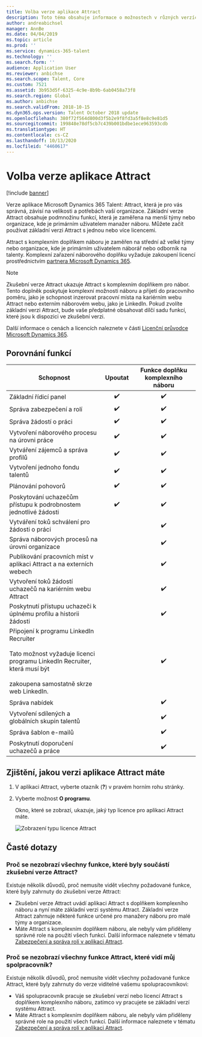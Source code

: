 ```yaml
---
title: Volba verze aplikace Attract
description: Toto téma obsahuje informace o možnostech v různých verzích aplikace Microsoft Dynamics 365 Talent - Attract.
author: andreabichsel
manager: AnnBe
ms.date: 04/04/2019
ms.topic: article
ms.prod: ''
ms.service: dynamics-365-talent
ms.technology: ''
ms.search.form: ''
audience: Application User
ms.reviewer: anbichse
ms.search.scope: Talent, Core
ms.custom: 7521
ms.assetid: 3b953d5f-6325-4c9e-8b9b-6ab0458a73f8
ms.search.region: Global
ms.author: anbichse
ms.search.validFrom: 2018-10-15
ms.dyn365.ops.version: Talent October 2018 update
ms.openlocfilehash: 380f72f564d800d3f5b2e9f8fd3a5f8e8c9e81d5
ms.sourcegitcommit: 199848e78df5cb7c439b001bdbe1ece963593cdb
ms.translationtype: HT
ms.contentlocale: cs-CZ
ms.lasthandoff: 10/13/2020
ms.locfileid: "4460617"
---
```

# <a name="choose-a-version-of-attract"></a>Volba verze aplikace Attract

[!include [banner](includes/banner.md)]

Verze aplikace Microsoft Dynamics 365 Talent: Attract, která je pro vás správná, závisí na velikosti a potřebách vaší organizace. Základní verze Attract obsahuje podmnožinu funkcí, která je zaměřena na menší týmy nebo organizace, kde je primárním uživatelem manažer náboru. Můžete začít používat základní verzi Attract s jednou nebo více licencemi.

Attract s komplexním doplňkem náboru je zaměřen na střední až velké týmy nebo organizace, kde je primárním uživatelem náborář nebo odborník na talenty. Komplexní zařazení náborového doplňku vyžaduje zakoupení licencí prostřednictvím [partnera Microsoft Dynamics 365](https://dynamics.microsoft.com/partners/find-a-partner/).

> [!NOTE]
> Zkušební verze Attract ukazuje Attract s komplexním doplňkem pro nábor. Tento doplněk poskytuje komplexní možnosti náboru a přijetí do pracovního poměru, jako je schopnost inzerovat pracovní místa na kariérním webu Attract nebo externím náborovém webu, jako je LinkedIn. Pokud zvolíte základní verzi Attract, bude vaše předplatné obsahovat dílčí sadu funkcí, které jsou k dispozici ve zkušební verzi.

Další informace o cenách a licencích naleznete v části [Licenční průvodce Microsoft Dynamics 365](https://go.microsoft.com/fwlink/?LinkId=866544).

## <a name="feature-comparison"></a>Porovnání funkcí

| Schopnost | Upoutat | Funkce doplňku komplexního náboru |
| ---------- | :-----------: | :-------------------: |
| Základní řídicí panel | :heavy_check_mark: | :heavy_check_mark: |
| Správa zabezpečení a rolí | :heavy_check_mark: | :heavy_check_mark: |
| Správa žádostí o práci | :heavy_check_mark: | :heavy_check_mark: |
| Vytvoření náborového procesu na úrovni práce | :heavy_check_mark: | :heavy_check_mark: |
| Vytváření zájemců a správa profilů | :heavy_check_mark: | :heavy_check_mark: |
| Vytvoření jednoho fondu talentů | :heavy_check_mark: | :heavy_check_mark: |
| Plánování pohovorů | :heavy_check_mark: | :heavy_check_mark: |
| Poskytování uchazečům přístupu k podrobnostem jednotlivé žádosti | :heavy_check_mark: | :heavy_check_mark: |
| Vytváření toků schválení pro žádosti o práci | | :heavy_check_mark: |
| Správa náborových procesů na úrovni organizace | | :heavy_check_mark: |
| Publikování pracovních míst v aplikaci Attract a na externích webech | | :heavy_check_mark: |
| Vytvoření toků žádostí uchazečů na kariérním webu Attract | | :heavy_check_mark: |
| Poskytnutí přístupu uchazeči k úplnému profilu a historii žádosti | | :heavy_check_mark: |
| Připojení k programu LinkedIn Recruiter<br></br>Tato možnost vyžaduje licenci programu LinkedIn Recruiter, která musí být <br></br> zakoupena samostatně skrze web LinkedIn.</blockquote> | | :heavy_check_mark: |
| Správa nabídek | | :heavy_check_mark: |
| Vytvoření sdílených a globálních skupin talentů | | :heavy_check_mark: |
| Správa šablon e-mailů | | :heavy_check_mark: |
| Poskytnutí doporučení uchazečů a práce | | :heavy_check_mark: |

## <a name="find-out-which-version-of-attract-you-have"></a>Zjištění, jakou verzi aplikace Attract máte

1. V aplikaci Attract, vyberte otazník (**?**) v pravém horním rohu stránky.
2. Vyberte možnost **O programu**.

    Okno, které se zobrazí, ukazuje, jaký typ licence pro aplikaci Attract máte.

    ![Zobrazení typu licence Attract](media/attract-license-types.png)

## <a name="frequently-asked-questions"></a>Časté dotazy

### <a name="why-dont-i-see-all-the-features-that-were-included-in-the-attract-trial"></a>Proč se nezobrazí všechny funkce, které byly součástí zkušební verze Attract?

Existuje několik důvodů, proč nemusíte vidět všechny požadované funkce, které byly zahrnuty do zkušební verze Attract:

- Zkušební verze Attract uvádí aplikaci Attract s doplňkem komplexního náboru a nyní máte základní verzi systému Attract. Základní verze Attract zahrnuje některé funkce určené pro manažery náboru pro malé týmy a organizace.
- Máte Attract s komplexním doplňkem náboru, ale nebyly vám přiděleny správné role na použití všech funkcí. Další informace naleznete v tématu [Zabezpečení a správa rolí v aplikaci Attract](security-attract.md).

### <a name="why-dont-i-see-all-the-attract-features-that-my-coworker-sees"></a>Proč se nezobrazí všechny funkce Attract, které vidí můj spolpracovník?

Existuje několik důvodů, proč nemusíte vidět všechny požadované funkce Attract, které byly zahrnuty do verze viditelné vašemu spolupracovníkovi:

- Váš spolupracovník pracuje se zkušební verzí nebo licencí Attract s doplňkem komplexního náboru, zatímco vy pracujete se základní verzí systému Attract.
- Máte Attract s komplexním doplňkem náboru, ale nebyly vám přiděleny správné role na použití všech funkcí. Další informace naleznete v tématu [Zabezpečení a správa rolí v aplikaci Attract](security-attract.md).
